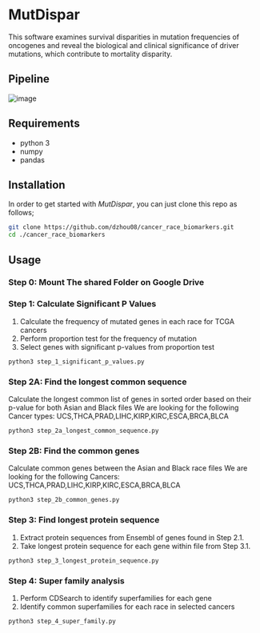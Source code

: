 # MutDispar
This software examines survival disparities in mutation frequencies of
oncogenes and reveal the biological and clinical significance
of driver mutations, which contribute to mortality disparity.

## Pipeline
![image](https://github.com/dzhou08/cancer_race_biomarkers/assets/65268595/ea0d82b3-e45d-414f-9948-282ed0d987bf)

## Requirements
- python 3
- numpy
- pandas

## Installation
In order to get started with *MutDispar*, you can just clone this repo as follows;
```bash
git clone https://github.com/dzhou08/cancer_race_biomarkers.git
cd ./cancer_race_biomarkers
```
## Usage
### Step 0: Mount The shared Folder on Google Drive

### Step 1: Calculate Significant P Values
1. Calculate the frequency of mutated genes in each race for TCGA cancers
2. Perform proportion test for the frequency of mutation
3. Select genes with significant p-values from proportion test

```
python3 step_1_significant_p_values.py
```

### Step 2A: Find the longest common sequence
Calculate the longest common list of genes in sorted order based on their p-value for both Asian and Black files
We are looking for the following Cancer types: UCS,THCA,PRAD,LIHC,KIRP,KIRC,ESCA,BRCA,BLCA

```
python3 step_2a_longest_common_sequence.py
```

### Step 2B: Find the common genes
Calculate common genes between the Asian and Black race files
We are looking for the following Cancers: UCS,THCA,PRAD,LIHC,KIRP,KIRC,ESCA,BRCA,BLCA

```
python3 step_2b_common_genes.py
```

### Step 3: Find longest protein sequence
1. Extract protein sequences from Ensembl of genes found in Step 2.1.
2. Take longest protein sequence for each gene within file from Step 3.1.

```
python3 step_3_longest_protein_sequence.py
```

### Step 4: Super family analysis
1. Perform CDSearch to identify superfamilies for each gene
2. Identify common superfamilies for each race in selected cancers

```
python3 step_4_super_family.py
```

